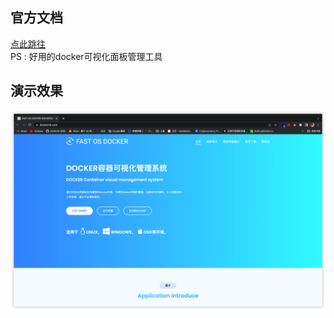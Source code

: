 ## 官方文档
[点此跳往](https://www.dockernb.com/)
<br/>
PS : 好用的docker可视化面板管理工具
## 演示效果
![](https://raw.githubusercontent.com/bm4578/images/master/202303062228279.png)
